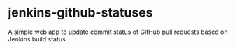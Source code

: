 jenkins-github-statuses
=======================

A simple web app to update commit status of GitHub pull requests based on Jenkins build status
